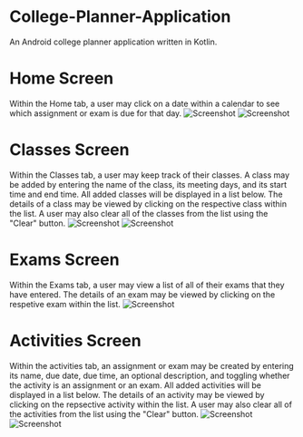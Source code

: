 # College-Planner-Application
An Android college planner application written in Kotlin.

# Home Screen
Within the Home tab, a user may click on a date within a calendar to see which assignment or exam is due for that day.
![Screenshot](https://github.com/jackloague1/College-Planner-Application/blob/main/home-screen-tab.png)
![Screenshot](home-screen-tab.png)

# Classes Screen
Within the Classes tab, a user may keep track of their classes. A class may be added by entering the name of the class, its meeting days, and its start time and end time. All added classes will be displayed in a list below. The details of a class may be viewed by clicking on the respective class within the list. A user may also clear all of the classes from the list using the "Clear" button.
![Screenshot](https://github.com/jackloague1/College-Planner-Application/blob/main/classes-tab.PNG)
![Screenshot](https://github.com/jackloague1/College-Planner-Application/blob/main/view-class.PNG)

# Exams Screen
Within the Exams tab, a user may view a list of all of their exams that they have entered. The details of an exam may be viewed by clicking on the respetive exam within the list.
![Screenshot](https://github.com/jackloague1/College-Planner-Application/blob/main/exams-tab.PNG)

# Activities Screen
Within the activities tab, an assignment or exam may be created by entering its name, due date, due time, an optional description, and toggling whether the activity is an assignment or an exam. All added activities will be displayed in a list below. The details of an activity may be viewed by clicking on the repsective activity within the list. A user may also clear all of the activities from the list using the "Clear" button.
![Screenshot](https://github.com/jackloague1/College-Planner-Application/blob/main/activities-tab.PNG)
![Screenshot](https://github.com/jackloague1/College-Planner-Application/blob/main/view-activity.PNG)
